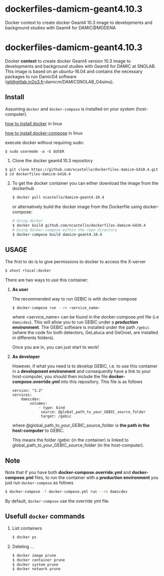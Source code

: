 # dockerfiles-damicm-geant4.10.3
Docker context to create docker Geant4 10.3 image to developments and background
studies with Geant4 for DAMIC@MODENA
# dockerfiles-damicm-geant4.10.3

Docker __context__ to create docker Geant4 version 10.3 image to developments and background studies with Geant4 for DAMIC at SNOLAB.
This image is based on an ubuntu-16.04 and contains the necessary packages to run DamicG4 software (git@gitlab.in2p3.fr:damicm/DAMICSNOLAB_G4sims).

## Install

Assuming `docker` and `docker-compose` is installed on your system (host-computer).

[how to install docker](https://docs.docker.com/install/linux/docker-ce/debian/#install-docker-ce-1) in linux

[how to install docker-compose](https://docs.docker.com/compose/install/#install-compose) in linux

execute docker without requiring sudo: 
```
$ sudo usermode -a -G $USER
```

1. Clone the docker geant4.10.3 repository

```bash
$ git clone https://github.com/ncastello/dockerfiles-damicm-G410.4.git
$ cd dockerfiles-damicm-G410.4
```

2. To get the docker container you can either download the image from the dockerhub
   ```bash
   $ docker pull ncastello/damicm-geant4.10.4
   ```
   or alternatively build the docker image from the Dockerfile using docker-compose:

   ```bash
   # Using docker
   $ docker build github.com/ncastello/dockerfiles-damicm-G410.4
   # Using docker-compose within the repo directory
   $ docker-compose build damicm-geant4.10.4
   ```

## USAGE

The first to do is to give permissions to docker to access the X-server
```bash
$ xhost +local:docker
```

There are two ways to use this container:

1. __As user__

    The recommended way to run GEBIC is with docker-compose

    ```bash
    $ docker-compose run --rm <service_name>
    ```

    where <service_name> can be found in the docker-compose.yml file (i.e `damicdev`). This
    will allow you to run GEBIC under a __production environment__.
    The GEBIC software is installed under the path  `/gebic` (where the code for both
    detectors, GeLatuca and GeOroel, are installed in differents folders).

    Once you are in, you can just start to work!


2. __As developer__

    However, if what you need is to develop GEBIC, i.e. to use this container in a
    __development environment__ and consequently have a link to your host-computer,
    you should then include the file __docker-compose.override.yml__ into this repository.
    This file is as follows

    ```file
    version: "3.2"
	services:
        damicdev:
            volumes:
                - type: bind
                 source: @global_path_to_your_GEBIC_source_folder
                 target: /gebic
    ```
    where @global_path_to_your_GEBIC_source_folder is __the path in the host-computer__ to
    GEBIC.

    This means the folder /gebic (in the container) is linked to global_path_to_your_GEBIC_source_folder (in the host-computer).

## Note

Note that if you have both __docker-compose.override.yml__ and __docker-compose.yml__ files, to run the container with a
__production environment__  you just run `docker-compose` as follows

```bash
$ docker-compose -f docker-compose.yml run --rm damicdev
```
By default, `docker-compose` use the override yml file.


## Usefull `docker` commands

1. List containers
    ```bash
    $ docker ps
    ```

2. Deleting ...
    ```bash
    $ docker image prune
    $ docker container prune
    $ docker system prune
    $ docker network prune
    ```
